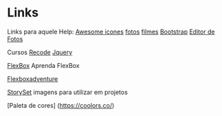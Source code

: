 # Links
Links para aquele Help:
[Awesome icones](https://fontawesome.com/icons)
[fotos](https://www.pexels.com/pt-br/)
[filmes](https://www.themoviedb.org/?language=pt-BR)
[Bootstrap](https://icons.getbootstrap.com)
[Editor de Fotos](https://pixlr.com/br/e/)

Cursos
[Recode](https://recode.org.br/)
[Jquery](https://owlcarousel2.github.io/OwlCarousel2/)


[FlexBox](https://knightsoftheflexboxtable.com/) Aprenda FlexBox

[Flexboxadventure](https://codingfantasy.com/games/flexboxadventure)

[StorySet](https://storyset.com/)  imagens para utilizar em projetos

[Paleta de cores] (https://coolors.co/)
